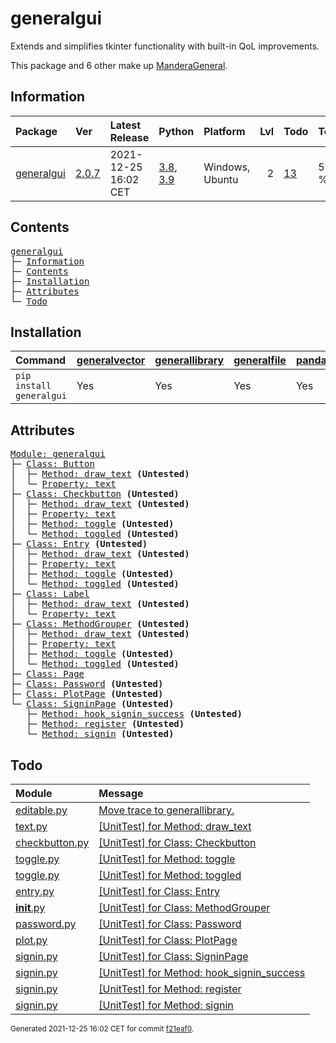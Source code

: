 # generalgui
Extends and simplifies tkinter functionality with built-in QoL improvements.

This package and 6 other make up [ManderaGeneral](https://github.com/ManderaGeneral).

## Information
| Package                                                    | Ver                                           | Latest Release       | Python                                                                                                                   | Platform        |   Lvl | Todo                                                    | Tests   |
|:-----------------------------------------------------------|:----------------------------------------------|:---------------------|:-------------------------------------------------------------------------------------------------------------------------|:----------------|------:|:--------------------------------------------------------|:--------|
| [generalgui](https://github.com/ManderaGeneral/generalgui) | [2.0.7](https://pypi.org/project/generalgui/) | 2021-12-25 16:02 CET | [3.8](https://www.python.org/downloads/release/python-380/), [3.9](https://www.python.org/downloads/release/python-390/) | Windows, Ubuntu |     2 | [13](https://github.com/ManderaGeneral/generalgui#Todo) | 57.1 %  |

## Contents
<pre>
<a href='#generalgui'>generalgui</a>
├─ <a href='#Information'>Information</a>
├─ <a href='#Contents'>Contents</a>
├─ <a href='#Installation'>Installation</a>
├─ <a href='#Attributes'>Attributes</a>
└─ <a href='#Todo'>Todo</a>
</pre>

## Installation
| Command                  | <a href='https://pypi.org/project/generalvector'>generalvector</a>   | <a href='https://pypi.org/project/generallibrary'>generallibrary</a>   | <a href='https://pypi.org/project/generalfile'>generalfile</a>   | <a href='https://pypi.org/project/pandas'>pandas</a>   | <a href='https://pypi.org/project/numpy'>numpy</a>   |
|:-------------------------|:---------------------------------------------------------------------|:-----------------------------------------------------------------------|:-----------------------------------------------------------------|:-------------------------------------------------------|:-----------------------------------------------------|
| `pip install generalgui` | Yes                                                                  | Yes                                                                    | Yes                                                              | Yes                                                    | Yes                                                  |

## Attributes
<pre>
<a href='https://github.com/ManderaGeneral/generalgui/blob/f21eaf0/generalgui/__init__.py#L1'>Module: generalgui</a>
├─ <a href='https://github.com/ManderaGeneral/generalgui/blob/f21eaf0/generalgui/elements/button.py#L1'>Class: Button</a>
│  ├─ <a href='https://github.com/ManderaGeneral/generalgui/blob/f21eaf0/generalgui/properties/text.py#L1'>Method: draw_text</a> <b>(Untested)</b>
│  └─ <a href='https://github.com/ManderaGeneral/generalgui/blob/f21eaf0/generalgui/properties/text.py#L1'>Property: text</a>
├─ <a href='https://github.com/ManderaGeneral/generalgui/blob/f21eaf0/generalgui/elements/checkbutton.py#L1'>Class: Checkbutton</a> <b>(Untested)</b>
│  ├─ <a href='https://github.com/ManderaGeneral/generalgui/blob/f21eaf0/generalgui/properties/text.py#L1'>Method: draw_text</a> <b>(Untested)</b>
│  ├─ <a href='https://github.com/ManderaGeneral/generalgui/blob/f21eaf0/generalgui/properties/text.py#L1'>Property: text</a>
│  ├─ <a href='https://github.com/ManderaGeneral/generalgui/blob/f21eaf0/generalgui/properties/toggle.py#L1'>Method: toggle</a> <b>(Untested)</b>
│  └─ <a href='https://github.com/ManderaGeneral/generalgui/blob/f21eaf0/generalgui/properties/toggle.py#L1'>Method: toggled</a> <b>(Untested)</b>
├─ <a href='https://github.com/ManderaGeneral/generalgui/blob/f21eaf0/generalgui/elements/entry.py#L1'>Class: Entry</a> <b>(Untested)</b>
│  ├─ <a href='https://github.com/ManderaGeneral/generalgui/blob/f21eaf0/generalgui/properties/text.py#L1'>Method: draw_text</a> <b>(Untested)</b>
│  ├─ <a href='https://github.com/ManderaGeneral/generalgui/blob/f21eaf0/generalgui/properties/text.py#L1'>Property: text</a>
│  ├─ <a href='https://github.com/ManderaGeneral/generalgui/blob/f21eaf0/generalgui/properties/toggle.py#L1'>Method: toggle</a> <b>(Untested)</b>
│  └─ <a href='https://github.com/ManderaGeneral/generalgui/blob/f21eaf0/generalgui/properties/toggle.py#L1'>Method: toggled</a> <b>(Untested)</b>
├─ <a href='https://github.com/ManderaGeneral/generalgui/blob/f21eaf0/generalgui/elements/label.py#L1'>Class: Label</a>
│  ├─ <a href='https://github.com/ManderaGeneral/generalgui/blob/f21eaf0/generalgui/properties/text.py#L1'>Method: draw_text</a> <b>(Untested)</b>
│  └─ <a href='https://github.com/ManderaGeneral/generalgui/blob/f21eaf0/generalgui/properties/text.py#L1'>Property: text</a>
├─ <a href='https://github.com/ManderaGeneral/generalgui/blob/f21eaf0/generalgui/__init__.py#L1'>Class: MethodGrouper</a> <b>(Untested)</b>
│  ├─ <a href='https://github.com/ManderaGeneral/generalgui/blob/f21eaf0/generalgui/properties/text.py#L1'>Method: draw_text</a> <b>(Untested)</b>
│  ├─ <a href='https://github.com/ManderaGeneral/generalgui/blob/f21eaf0/generalgui/properties/text.py#L1'>Property: text</a>
│  ├─ <a href='https://github.com/ManderaGeneral/generalgui/blob/f21eaf0/generalgui/properties/toggle.py#L1'>Method: toggle</a> <b>(Untested)</b>
│  └─ <a href='https://github.com/ManderaGeneral/generalgui/blob/f21eaf0/generalgui/properties/toggle.py#L1'>Method: toggled</a> <b>(Untested)</b>
├─ <a href='https://github.com/ManderaGeneral/generalgui/blob/f21eaf0/generalgui/elements/page.py#L1'>Class: Page</a>
├─ <a href='https://github.com/ManderaGeneral/generalgui/blob/f21eaf0/generalgui/elements/subelements/password.py#L1'>Class: Password</a> <b>(Untested)</b>
├─ <a href='https://github.com/ManderaGeneral/generalgui/blob/f21eaf0/generalgui/pages/plot.py#L1'>Class: PlotPage</a> <b>(Untested)</b>
└─ <a href='https://github.com/ManderaGeneral/generalgui/blob/f21eaf0/generalgui/pages/signin.py#L1'>Class: SigninPage</a> <b>(Untested)</b>
   ├─ <a href='https://github.com/ManderaGeneral/generalgui/blob/f21eaf0/generalgui/pages/signin.py#L1'>Method: hook_signin_success</a> <b>(Untested)</b>
   ├─ <a href='https://github.com/ManderaGeneral/generalgui/blob/f21eaf0/generalgui/pages/signin.py#L1'>Method: register</a> <b>(Untested)</b>
   └─ <a href='https://github.com/ManderaGeneral/generalgui/blob/f21eaf0/generalgui/pages/signin.py#L1'>Method: signin</a> <b>(Untested)</b>
</pre>

## Todo
| Module                                                                                                                            | Message                                                                                                                                              |
|:----------------------------------------------------------------------------------------------------------------------------------|:-----------------------------------------------------------------------------------------------------------------------------------------------------|
| <a href='https://github.com/ManderaGeneral/generalgui/blob/master/generalgui/properties/editable.py#L1'>editable.py</a>           | <a href='https://github.com/ManderaGeneral/generalgui/blob/master/generalgui/properties/editable.py#L5'>Move trace to generallibrary.</a>            |
| <a href='https://github.com/ManderaGeneral/generalgui/blob/master/generalgui/properties/text.py#L1'>text.py</a>                   | <a href='https://github.com/ManderaGeneral/generalgui/blob/master/generalgui/properties/text.py#L34'>[UnitTest] for Method: draw_text</a>            |
| <a href='https://github.com/ManderaGeneral/generalgui/blob/master/generalgui/elements/checkbutton.py#L1'>checkbutton.py</a>       | <a href='https://github.com/ManderaGeneral/generalgui/blob/master/generalgui/elements/checkbutton.py#L10'>[UnitTest] for Class: Checkbutton</a>      |
| <a href='https://github.com/ManderaGeneral/generalgui/blob/master/generalgui/properties/toggle.py#L1'>toggle.py</a>               | <a href='https://github.com/ManderaGeneral/generalgui/blob/master/generalgui/properties/toggle.py#L23'>[UnitTest] for Method: toggle</a>             |
| <a href='https://github.com/ManderaGeneral/generalgui/blob/master/generalgui/properties/toggle.py#L1'>toggle.py</a>               | <a href='https://github.com/ManderaGeneral/generalgui/blob/master/generalgui/properties/toggle.py#L20'>[UnitTest] for Method: toggled</a>            |
| <a href='https://github.com/ManderaGeneral/generalgui/blob/master/generalgui/elements/entry.py#L1'>entry.py</a>                   | <a href='https://github.com/ManderaGeneral/generalgui/blob/master/generalgui/elements/entry.py#L10'>[UnitTest] for Class: Entry</a>                  |
| <a href='https://github.com/ManderaGeneral/generalgui/blob/master/generalgui/__init__.py#L1'>__init__.py</a>                      | <a href='https://github.com/ManderaGeneral/generalgui/blob/master/generalgui/__init__.py#L11'>[UnitTest] for Class: MethodGrouper</a>                |
| <a href='https://github.com/ManderaGeneral/generalgui/blob/master/generalgui/elements/subelements/password.py#L1'>password.py</a> | <a href='https://github.com/ManderaGeneral/generalgui/blob/master/generalgui/elements/subelements/password.py#L5'>[UnitTest] for Class: Password</a> |
| <a href='https://github.com/ManderaGeneral/generalgui/blob/master/generalgui/pages/plot.py#L1'>plot.py</a>                        | <a href='https://github.com/ManderaGeneral/generalgui/blob/master/generalgui/pages/plot.py#L5'>[UnitTest] for Class: PlotPage</a>                    |
| <a href='https://github.com/ManderaGeneral/generalgui/blob/master/generalgui/pages/signin.py#L1'>signin.py</a>                    | <a href='https://github.com/ManderaGeneral/generalgui/blob/master/generalgui/pages/signin.py#L5'>[UnitTest] for Class: SigninPage</a>                |
| <a href='https://github.com/ManderaGeneral/generalgui/blob/master/generalgui/pages/signin.py#L1'>signin.py</a>                    | <a href='https://github.com/ManderaGeneral/generalgui/blob/master/generalgui/pages/signin.py#L22'>[UnitTest] for Method: hook_signin_success</a>     |
| <a href='https://github.com/ManderaGeneral/generalgui/blob/master/generalgui/pages/signin.py#L1'>signin.py</a>                    | <a href='https://github.com/ManderaGeneral/generalgui/blob/master/generalgui/pages/signin.py#L34'>[UnitTest] for Method: register</a>                |
| <a href='https://github.com/ManderaGeneral/generalgui/blob/master/generalgui/pages/signin.py#L1'>signin.py</a>                    | <a href='https://github.com/ManderaGeneral/generalgui/blob/master/generalgui/pages/signin.py#L24'>[UnitTest] for Method: signin</a>                  |

<sup>
Generated 2021-12-25 16:02 CET for commit <a href='https://github.com/ManderaGeneral/generalgui/commit/f21eaf0'>f21eaf0</a>.
</sup>
